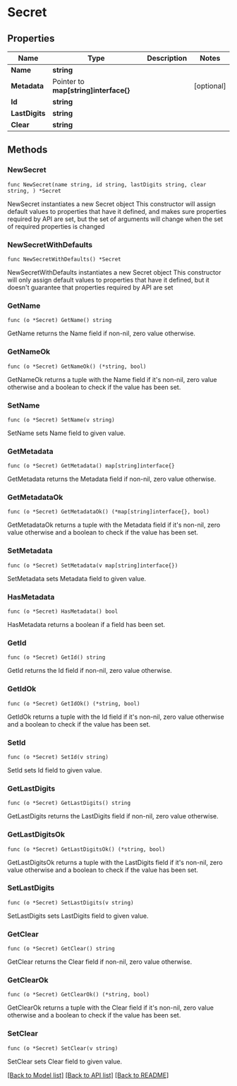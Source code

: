 # Secret

## Properties

Name | Type | Description | Notes
------------ | ------------- | ------------- | -------------
**Name** | **string** |  | 
**Metadata** | Pointer to **map[string]interface{}** |  | [optional] 
**Id** | **string** |  | 
**LastDigits** | **string** |  | 
**Clear** | **string** |  | 

## Methods

### NewSecret

`func NewSecret(name string, id string, lastDigits string, clear string, ) *Secret`

NewSecret instantiates a new Secret object
This constructor will assign default values to properties that have it defined,
and makes sure properties required by API are set, but the set of arguments
will change when the set of required properties is changed

### NewSecretWithDefaults

`func NewSecretWithDefaults() *Secret`

NewSecretWithDefaults instantiates a new Secret object
This constructor will only assign default values to properties that have it defined,
but it doesn't guarantee that properties required by API are set

### GetName

`func (o *Secret) GetName() string`

GetName returns the Name field if non-nil, zero value otherwise.

### GetNameOk

`func (o *Secret) GetNameOk() (*string, bool)`

GetNameOk returns a tuple with the Name field if it's non-nil, zero value otherwise
and a boolean to check if the value has been set.

### SetName

`func (o *Secret) SetName(v string)`

SetName sets Name field to given value.


### GetMetadata

`func (o *Secret) GetMetadata() map[string]interface{}`

GetMetadata returns the Metadata field if non-nil, zero value otherwise.

### GetMetadataOk

`func (o *Secret) GetMetadataOk() (*map[string]interface{}, bool)`

GetMetadataOk returns a tuple with the Metadata field if it's non-nil, zero value otherwise
and a boolean to check if the value has been set.

### SetMetadata

`func (o *Secret) SetMetadata(v map[string]interface{})`

SetMetadata sets Metadata field to given value.

### HasMetadata

`func (o *Secret) HasMetadata() bool`

HasMetadata returns a boolean if a field has been set.

### GetId

`func (o *Secret) GetId() string`

GetId returns the Id field if non-nil, zero value otherwise.

### GetIdOk

`func (o *Secret) GetIdOk() (*string, bool)`

GetIdOk returns a tuple with the Id field if it's non-nil, zero value otherwise
and a boolean to check if the value has been set.

### SetId

`func (o *Secret) SetId(v string)`

SetId sets Id field to given value.


### GetLastDigits

`func (o *Secret) GetLastDigits() string`

GetLastDigits returns the LastDigits field if non-nil, zero value otherwise.

### GetLastDigitsOk

`func (o *Secret) GetLastDigitsOk() (*string, bool)`

GetLastDigitsOk returns a tuple with the LastDigits field if it's non-nil, zero value otherwise
and a boolean to check if the value has been set.

### SetLastDigits

`func (o *Secret) SetLastDigits(v string)`

SetLastDigits sets LastDigits field to given value.


### GetClear

`func (o *Secret) GetClear() string`

GetClear returns the Clear field if non-nil, zero value otherwise.

### GetClearOk

`func (o *Secret) GetClearOk() (*string, bool)`

GetClearOk returns a tuple with the Clear field if it's non-nil, zero value otherwise
and a boolean to check if the value has been set.

### SetClear

`func (o *Secret) SetClear(v string)`

SetClear sets Clear field to given value.



[[Back to Model list]](../README.md#documentation-for-models) [[Back to API list]](../README.md#documentation-for-api-endpoints) [[Back to README]](../README.md)


